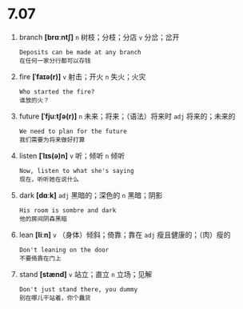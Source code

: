 # 7.07


1. branch **[brɑːntʃ]** `n` 树枝；分枝；分店 `v` 分岔；岔开
    ```
    Deposits can be made at any branch
    在任何一家分行都可以存钱
    ```

2. fire **[ˈfaɪə(r)]** `v` 射击；开火 `n` 失火；火灾
    ```
    Who started the fire?
    谁放的火？
    ```

3. future **[ˈfjuːtʃə(r)]** `n` 未来；将来；（语法）将来时 `adj` 将来的；未来的
    ```
    We need to plan for the future
    我们需要为将来做好打算
    ```

4. listen **[ˈlɪs(ə)n]** `v` 听；倾听 `n` 倾听
    ```
    Now, listen to what she's saying
    现在，听听她在说什么
    ```

5. dark **[dɑːk]** `adj` 黑暗的；深色的 `n` 黑暗；阴影
    ```
    His room is sombre and dark
    他的房间阴森黑暗
    ```

6. lean **[liːn]** `v` （身体）倾斜；倚靠；靠在 `adj` 瘦且健康的；（肉）瘦的
    ```
    Don't leaning on the door
    不要倚靠在门上
    ```

7. stand **[stænd]** `v` 站立；直立 `n` 立场；见解
    ```
    Don't just stand there, you dummy
    别在哪儿干站着，你个蠢货
    ```
